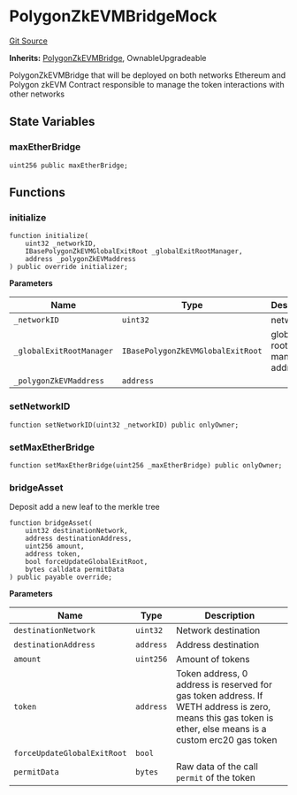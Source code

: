 # PolygonZkEVMBridgeMock
[Git Source](https://github.com/agglayer/agglayer-contracts/blob/856b421eef55a77f98f6fed45beb5ed8e3023c16/contracts/v1/mocks/PolygonZkEVMBridgeMock.sol)

**Inherits:**
[PolygonZkEVMBridge](/contracts/v1/PolygonZkEVMBridge.sol/contract.PolygonZkEVMBridge.md), OwnableUpgradeable

PolygonZkEVMBridge that will be deployed on both networks Ethereum and Polygon zkEVM
Contract responsible to manage the token interactions with other networks


## State Variables
### maxEtherBridge

```solidity
uint256 public maxEtherBridge;
```


## Functions
### initialize


```solidity
function initialize(
    uint32 _networkID,
    IBasePolygonZkEVMGlobalExitRoot _globalExitRootManager,
    address _polygonZkEVMaddress
) public override initializer;
```
**Parameters**

|Name|Type|Description|
|----|----|-----------|
|`_networkID`|`uint32`|networkID|
|`_globalExitRootManager`|`IBasePolygonZkEVMGlobalExitRoot`|global exit root manager address|
|`_polygonZkEVMaddress`|`address`||


### setNetworkID


```solidity
function setNetworkID(uint32 _networkID) public onlyOwner;
```

### setMaxEtherBridge


```solidity
function setMaxEtherBridge(uint256 _maxEtherBridge) public onlyOwner;
```

### bridgeAsset

Deposit add a new leaf to the merkle tree


```solidity
function bridgeAsset(
    uint32 destinationNetwork,
    address destinationAddress,
    uint256 amount,
    address token,
    bool forceUpdateGlobalExitRoot,
    bytes calldata permitData
) public payable override;
```
**Parameters**

|Name|Type|Description|
|----|----|-----------|
|`destinationNetwork`|`uint32`|Network destination|
|`destinationAddress`|`address`|Address destination|
|`amount`|`uint256`|Amount of tokens|
|`token`|`address`|Token address, 0 address is reserved for gas token address. If WETH address is zero, means this gas token is ether, else means is a custom erc20 gas token|
|`forceUpdateGlobalExitRoot`|`bool`||
|`permitData`|`bytes`|Raw data of the call `permit` of the token|


